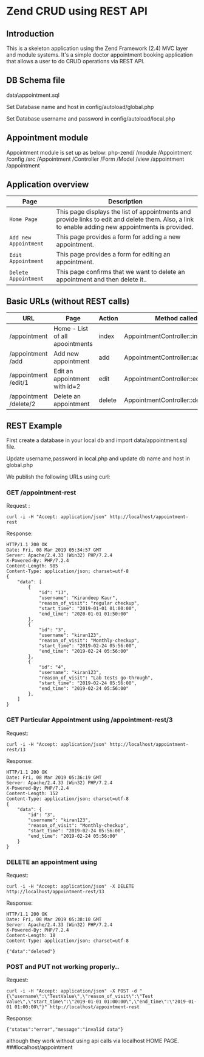 # Zend CRUD using REST API 

## Introduction
This is a skeleton application using the Zend Framework (2.4) MVC layer and module systems. It's a simple doctor appointment booking application that allows a user to do CRUD operations via REST API.

## DB Schema file
data\appointment.sql

Set Database name and host in config/autoload/global.php

Set Database username and password in config/autoload/local.php 


## Appointment module

Appointment module is set up as below:
php-zend/
     /module
         /Appointment 
             /config
             /src
                 /Appointment 
                     /Controller
                     /Form
                     /Model
             /view
                 /appointment 
                     /appointment 


## Application overview

| Page | Description |
| --- | --- |
| `Home Page` | This page displays the list of appointments and provide links to edit and delete them. Also, a link to enable adding new appointments is provided. |
| `Add new Appointment` | This page provides a form for adding a new appointment. |
| `Edit Appointment ` | This page provides a form for editing an appointment. |
| `Delete Appointment` | This page confirms that we want to delete an appointment and then delete it.. |

## Basic URLs (without REST calls)

| URL| Page| Action | Method called
| --- | --- | --- | --- |
| /appointment | Home - List of all apoointments | index | AppointmentController::indexAction
| /appointment /add | Add new appointment | add | AppointmentController::addAction
| /appointment /edit/1 | Edit an appointment with id=2 | edit |AppointmentController::editAction
| /appointment /delete/2| Delete an appointment | delete | AppointmentController::deleteAction


## REST Example

First create a database in your local db and import data/appointment.sql file.

Update username,password in local.php and update db name and host in global.php

We publish the following URLs using curl:

### GET /appointment-rest

Request : 
```http
curl -i -H "Accept: application/json" http://localhost/appointment-rest
```
Response:
```http
HTTP/1.1 200 OK
Date: Fri, 08 Mar 2019 05:34:57 GMT
Server: Apache/2.4.33 (Win32) PHP/7.2.4
X-Powered-By: PHP/7.2.4
Content-Length: 985
Content-Type: application/json; charset=utf-8
{
    "data": [
        {
            "id": "13",
            "username": "Kirandeep Kaur",
            "reason_of_visit": "regular checkup",
            "start_time": "2019-01-01 01:00:00",
            "end_time": "2020-01-01 01:50:00"
        },
        {
            "id": "3",
            "username": "kiran123",
            "reason_of_visit": "Monthly-checkup",
            "start_time": "2019-02-24 05:56:00",
            "end_time": "2019-02-24 05:56:00"
        },
        {
            "id": "4",
            "username": "kiran123",
            "reason_of_visit": "Lab tests go-through",
            "start_time": "2019-02-24 05:56:00",
            "end_time": "2019-02-24 05:56:00"
        },
    ]
}
```

### GET Particular Appointment using  /appointment-rest/3

Request:
```http
curl -i -H "Accept: application/json" http://localhost/appointment-rest/13
```
Response:
```http
HTTP/1.1 200 OK
Date: Fri, 08 Mar 2019 05:36:19 GMT
Server: Apache/2.4.33 (Win32) PHP/7.2.4
X-Powered-By: PHP/7.2.4
Content-Length: 152
Content-Type: application/json; charset=utf-8
{
    "data": {
        "id": "3",
        "username": "kiran123",
        "reason_of_visit": "Monthly-checkup",
        "start_time": "2019-02-24 05:56:00",
        "end_time": "2019-02-24 05:56:00"
    }
}
```

### DELETE an appointment using 

Request:
```http
curl -i -H "Accept: application/json" -X DELETE http://localhost/appointment-rest/13
```
Response:
```http
HTTP/1.1 200 OK
Date: Fri, 08 Mar 2019 05:38:10 GMT
Server: Apache/2.4.33 (Win32) PHP/7.2.4
X-Powered-By: PHP/7.2.4
Content-Length: 18
Content-Type: application/json; charset=utf-8

{"data":"deleted"}
```
### POST and PUT not working properly..

Request:
```http
curl -i -H "Accept: application/json" -X POST -d "{\"username\":\"TestValue\",\"reason_of_visit\":\"Test Value\",\"start_time\":\"2019-01-01 01:00:00\",\"end_time\":\"2019-01-01 01:00:00\"}" http://localhost/appointment-rest
```

Response:
```http
{"status":"error","message":"invalid data"}
```

although they work without using api calls via localhost HOME PAGE.
###localhost/appointment
